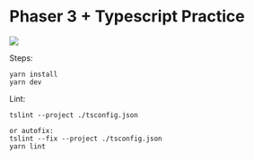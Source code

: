 # Phaser 3 + Typescript Practice
![](https://github.com/se468/first-game-typescript-port/workflows/CI/badge.svg)


Steps:
```
yarn install
yarn dev
```

Lint:
```
tslint --project ./tsconfig.json 

or autofix:
tslint --fix --project ./tsconfig.json 
yarn lint
```